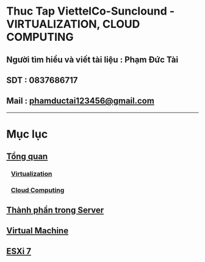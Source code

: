 # Thuc Tap ViettelCo-Sunclound - VIRTUALIZATION, CLOUD COMPUTING

## Người tìm hiểu và viết tài liệu : Phạm Đức Tài
## SDT : 0837686717
## Mail : phamductai123456@gmail.com

***

# Mục lục
## [Tổng quan]()
### &ensp; [Virtualization]()
### &ensp; [Cloud Computing]()
## [Thành phần trong Server]()
## [Virtual Machine]()
## [ESXi 7]()
